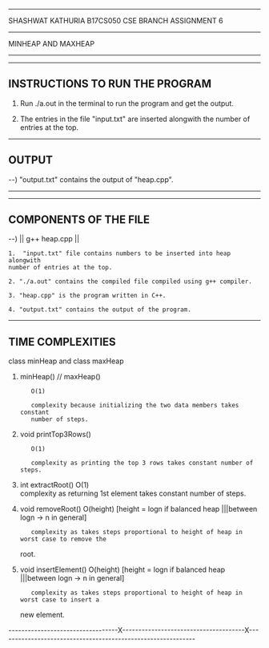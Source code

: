_____________________
SHASHWAT KATHURIA
B17CS050
CSE BRANCH
ASSIGNMENT 6
_____________________

MINHEAP AND MAXHEAP
_____________________
------------------------------------
INSTRUCTIONS TO RUN THE PROGRAM
------------------------------------
1. Run ./a.out in the terminal to run the program and get the output.

2. The entries in the file "input.txt" are inserted alongwith the number of entries at the top.

----------------
OUTPUT
----------------
--)  "output.txt" contains the output of "heap.cpp".
_______________________________________________________________________________________
------------------------------------
COMPONENTS OF THE FILE
------------------------------------

--) || g++ heap.cpp ||

    1.  "input.txt" file contains numbers to be inserted into heap alongwith
	number of entries at the top.

    2. "./a.out" contains the compiled file compiled using g++ compiler.

    3. "heap.cpp" is the program written in C++.

    4. "output.txt" contains the output of the program.


-----------------------------------
TIME COMPLEXITIES
------------------------------------

class minHeap and class maxHeap

1) minHeap() // maxHeap()

          O(1)

          complexity because initializing the two data members takes constant
          number of steps.

2) void printTop3Rows()

          O(1)

          complexity as printing the top 3 rows takes constant number of steps.

3) int extractRoot()
          O(1)       
	  complexity as returning 1st element takes constant number of steps.

4) void removeRoot()
          O(height)     [height = logn if balanced heap |||between logn -> n in general]

          complexity as takes steps proportional to height of heap in worst case to remove the 
	  root.

5) void insertElement()
          O(height)     [height = logn if balanced heap |||between logn -> n in general]

          complexity as takes steps proportional to height of heap in worst case to insert a 
	  new element.


----------------------------------X--------------------------------------X-------------------------------------------------------------
